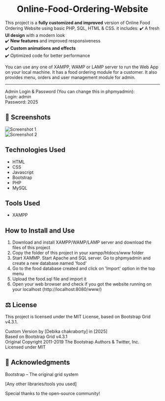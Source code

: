 <h1 align="center"> Online-Food-Ordering-Website </h1>

This project is a **fully customized and improved** version of Online Food Ordering Website using basic PHP, SQL, HTML & CSS. it includes: 
✔️ A fresh **UI design** with a modern look  
✔️ **New features** and improved responsiveness  
✔️ **Custom animations and effects**  
✔️ Optimized code for better performance

 You can use any one of XAMPP, WAMP or LAMP server to run the Web App on your local machine. It has a food ordering module for a customer. It also provides menu, orders and user management module for admin.

<hr>

Admin Login & Password (You can change this in phpmyadmin): <br>
Login: admin <br>
Password: 2025 <br>

## 📸 Screenshots 
![Screenshot 1](link-to-image)  
![Screenshot 2](link-to-image) 

## Technologies Used

<ul>
  <li>HTML</li>
  <li>CSS</li>
  <li>Javascript</li>
  <li>Bootstrap</li>
  <li>PHP</li>
  <li>MySQL</li>
</ul>

## Tools Used
<ul>
  <li>XAMPP</li>
</ul>

## How to Install and Use
1. Download and install XAMPP/WAMP/LAMP server and download the files of this project
2. Copy the folder of this project in your xampp/htdocs/www folder
3. Start XAMMP. Start Apache and SQL server. Go to phpmyadmin and create a new database named 'food'
4. Go to the food database created and click on 'Import' option in the top menu
5. Upload the food.sql file and import it
6. Open your web browser and check if you got the website running on your localhost (http://localhost:8080/www/)


  ## ⚖️ License
This project is licensed under the MIT License, based on Bootstrap Grid v4.3.1.

Custom Version by [Debika chakraborty] in [2025]  
Based on Bootstrap Grid v4.3.1  
Original Copyright 2011-2019 The Bootstrap Authors & Twitter, Inc.  
Licensed under MIT  


## 🙌 Acknowledgments
Bootstrap – The original grid system

[Any other libraries/tools you used]

Special thanks to the open-source community!
